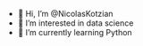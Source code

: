 - 👋 Hi, I’m @NicolasKotzian
- 👀 I’m interested in data science
- 🌱 I’m currently learning Python

<!---
NicolasKotzian/NicolasKotzian is a ✨ special ✨ repository because its `README.md` (this file) appears on your GitHub profile.
You can click the Preview link to take a look at your changes.
--->

